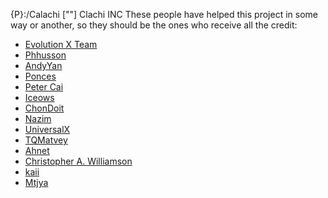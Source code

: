 {P}:/Calachi [""]
Clachi INC
These people have helped this project in some way or another, so they should be the ones who receive all the credit:
- [Evolution X Team](https://github.com/Evolution-X)
- [Phhusson](https://github.com/phhusson)
- [AndyYan](https://github.com/AndyCGYan)
- [Ponces](https://github.com/ponces)
- [Peter Cai](https://github.com/PeterCxy)
- [Iceows](https://github.com/Iceows)
- [ChonDoit](https://github.com/ChonDoit)
- [Nazim](https://github.com/naz664)
- [UniversalX](https://github.com/orgs/UniversalX-devs/)
- [TQMatvey](https://github.com/TQMatvey)
- [Ahnet](https://github.com/ahnet-69)
- [Christopher A. Williamson](https://github.com/cawilliamson)
- [kaii](https://github.com/kaii-lb)
- [Mtjya](https://github.com/mytja)
